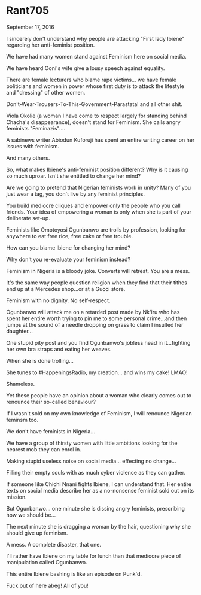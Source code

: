 # Rant705


September 17, 2016

I sincerely don't understand why people are attacking "First lady Ibiene" regarding her anti-feminist position. 

We have had many women stand against Feminism here on social media. 

We have heard Ooni's wife give a lousy speech against equality.

There are female lecturers who blame rape victims... we have female politicians and women in power whose first duty is to attack the lifestyle and "dressing" of other women.

Don't-Wear-Trousers-To-This-Government-Parastatal and all other shit.

Viola Okolie (a woman I have come to respect largely for standing behind Chacha's disappearance), doesn't stand for Feminism. She calls angry feminists "Feminazis"....

A sabinews writer Abiodun Kuforuji has spent an entire writing career on her issues with feminism. 

And many others.

So, what makes Ibiene's anti-feminist position different? Why is it causing so much uproar. Isn't she entitled to change her mind?

Are we going to pretend that Nigerian feminists work in unity? Many of you just wear a tag, you don't live by any feminist principles. 

You build mediocre cliques and empower only the people who you call friends. Your idea of empowering a woman is only when she is part of your deliberate set-up.

Feminists like Omotoyosi Ogunbanwo are trolls by profession, looking for anywhere to eat free rice, free cake or free trouble. 

How can you blame Ibiene for changing her mind?

Why don't you re-evaluate your feminism instead?

Feminism in Nigeria is a bloody joke. Converts will retreat. You are a mess. 

It's the same way people question religion when they find that their tithes end up at a Mercedes shop...or at a Gucci store. 

Feminism with no dignity. No self-respect.

Ogunbanwo will attack me on a retarded post made by Nk'iru who has spent her entire worth trying to pin me to some personal crime...and then jumps at the sound of a needle dropping on grass to claim I insulted her daughter...

One stupid pity post and you find Ogunbanwo's jobless head in it...fighting her own bra straps and eating her weaves.

When she is done trolling...

She tunes to #HappeningsRadio, my creation... and wins my cake! LMAO!

Shameless. 

Yet these people have an opinion about a woman who clearly comes out to renounce their so-called behaviour?

If I wasn't sold on my own knowledge of Feminism, I will renounce Nigerian feminsm too.

We don't have feminists in Nigeria...

We have a group of thirsty women with little ambitions looking for the nearest mob they can enrol in.

Making stupid useless noise on social media... effecting no change...

Filling their empty souls with as much cyber violence as they can gather.

If someone like Chichi Nnani fights Ibiene, I can understand that. Her entire texts on social media describe her as a no-nonsense feminist sold out on its mission.

But Ogunbanwo... one minute she is dissing angry feminists, prescribing how we should be...

The next minute she is dragging a woman by the hair, questioning why she should give up feminism.

A mess. A complete disaster, that one.

I'll rather have Ibiene on my table for lunch than that mediocre piece of manipulation called Ogunbanwo.

This entire Ibiene bashing is like an episode on Punk'd.

Fuck out of here abeg! All of you!
